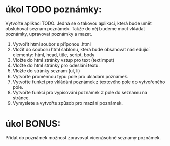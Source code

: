 # úkol TODO poznámky:
Vytvořte aplikaci TODO. Jedná se o takovou aplikaci, která bude umět obsluhovat seznam poznámek. Takže do něj budeme moct vkládat poznámky, upravovat poznámky a mazat.

1. Vytvořit html soubor s příponou .html
2. Vložit do souboru html šablonu, která bude obsahovat následující elementy:  html, head, title, script, body
3. Vložte do html stránky vstup pro text (textImput)
4. Vložte do html stránky pro odeslání textu.
5. Vložte do stránky seznam (ul, li)
6. Vytvořte proměnnou typu pole pro ukládání poznámek.
7. Vytvořte funkci pro vkládání poznámek z textového pole do vytvořeného pole. 
8. Vytvořte funkci pro vypisování poznámek z pole do seznamu na stránce.
9. Vymyslete a vytvořte způsob pro mazání poznámek.


# úkol BONUS:
Přidat do poznámek možnost zpravovat vícenásobné seznamy poznámek.

